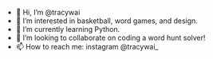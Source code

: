 - 👋 Hi, I’m @tracywai
- 👀 I’m interested in basketball, word games, and design.
- 🌱 I’m currently learning Python.
- 💞️ I’m looking to collaborate on coding a word hunt solver!
- 📫 How to reach me: instagram @tracywai_

<!---
tracywai/tracywai is a ✨ special ✨ repository because its `README.md` (this file) appears on your GitHub profile.
You can click the Preview link to take a look at your changes.
--->
